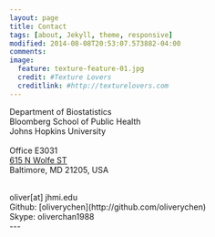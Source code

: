 ```yaml
---
layout: page
title: Contact
tags: [about, Jekyll, theme, responsive]
modified: 2014-08-08T20:53:07.573882-04:00
comments: 
image:
  feature: texture-feature-01.jpg
  credit: #Texture Lovers
  creditlink: #http://texturelovers.com
---
```


Department of Biostatistics <br /> 
Bloomberg School of Public Health<br /> 
Johns Hopkins University <br /> 
 <br /> 
Office E3031 <br /> 
[615 N Wolfe ST](https://www.google.com/maps/place/615+N+Wolfe+St,+Johns+Hopkins+University,+Baltimore,+MD+21205/@39.2979715,-76.5904827,17z/data=!3m1!4b1!4m2!3m1!1s0x89c804639af7dd93:0xa5ca6bb080e833c) <br /> 
Baltimore, MD 21205, USA <br /> 

<br />
oliver[at] jhmi.edu

<br />
Github: [oliverychen](http://github.com/oliverychen)<br />
Skype: oliverchan1988

<br />
---